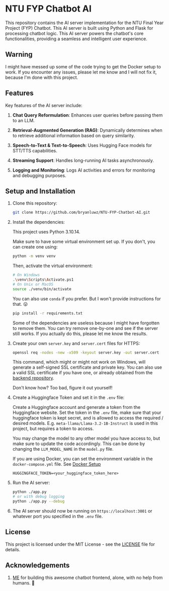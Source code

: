 # NTU FYP Chatbot AI

This repository contains the AI server implementation for the NTU Final Year Project (FYP) Chatbot. This AI server is built using Python and Flask for processing chatbot logic. This AI server powers the chatbot's core functionalities, providing a seamless and intelligent user experience.

## Warning

I might have messed up some of the code trying to get the Docker setup to work. If you encounter any issues, please let me know and I will not fix it, because I'm done with this project.

## Features

Key features of the AI server include:

1. **Chat Query Reformulation**: Enhances user queries before passing them to an LLM.

2. **Retrieval-Augmented Generation (RAG)**: Dynamically determines when to retrieve additional information based on query similarity.

3. **Speech-to-Text & Text-to-Speech**: Uses Hugging Face models for STT/TTS capabilities.

4. **Streaming Support**: Handles long-running AI tasks asynchronously.

5. **Logging and Monitoring**: Logs AI activities and errors for monitoring and debugging purposes.

## Setup and Installation

1. Clone this repository:

   ```bash
   git clone https://github.com/bryanluwz/NTU-FYP-Chatbot-AI.git
   ```

2. Install the dependencies:

   This project uses Python 3.10.14.

   Make sure to have some virtual environment set up. If you don't, you can create one using:

   ```bash
   python -m venv venv
   ```

   Then, activate the virtual environment:

   ```bash
   # On Windows
   .\venv\Scripts\Activate.ps1
   # On Unix or MacOS
   source ./venv/bin/activate
   ```

   You can also use `conda` if you prefer. But I won't provide instructions for that. 😛

   ```bash
   pip install -r requirements.txt
   ```

   Some of the dependencies are useless because I might have forgotten to remove them. You can try remove one-by-one and see if the server still works. If you actually do this, please let me know the results.

3. Create your own `server.key` and `server.cert` files for HTTPS:

   ```bash
   openssl req -nodes -new -x509 -keyout server.key -out server.cert
   ```

   This command, which might or might not work on Windows, will generate a self-signed SSL certificate and private key. You can also use a valid SSL certificate if you have one, or already obtained from the [backend repository](https://github.com/bryanluwz/NTU-FYP-Chatbot-backend).

   Don't know how? Too bad, figure it out yourself!

4. Create a Huggingface Token and set it in the `.env` file:

   Create a Huggingface account and generate a token from the Huggingface website. Set the token in the `.env` file, make sure that your huggingface token is kept secret, and is allowed to access the required / desired models. E.g. `meta-llama/Llama-3.2-1B-Instruct` is used in this project, but requires a token to access.

   You may change the model to any other model you have access to, but make sure to update the code accordingly. This can be done by changing the `LLM_MODEL_NAME` in the `model.py` file.

   If you are using Docker, you can set the environment variable in the `docker-compose.yml` file. See [Docker Setup](../README.md#running-the-project-with-docker)

   ```env
   HUGGINGFACE_TOKEN=<your_huggingface_token_here>
   ```

5. Run the AI server:

   ```bash
   python ./app.py
   # or with debug logging
   python ./app.py --debug
   ```

6. The AI server should now be running on `https://localhost:3001` or whatever port you specified in the `.env` file.

## License

This project is licensed under the MIT License - see the [LICENSE](LICENSE) file for details.

## Acknowledgements

1. [ME](https://github.com/bryanluwz) for building this awesome chatbot frontend, alone, with no help from humans. 🤖
